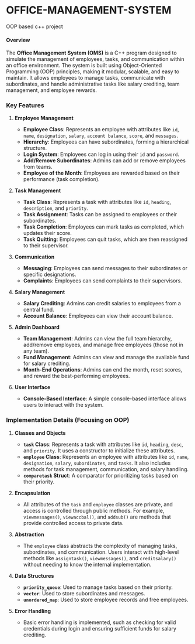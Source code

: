 # OFFICE-MANAGEMENT-SYSTEM
OOP based c++ project


#### **Overview**
The **Office Management System (OMS)** is a C++ program designed to simulate the management of employees, tasks, and communication within an office environment. The system is built using Object-Oriented Programming (OOP) principles, making it modular, scalable, and easy to maintain. It allows employees to manage tasks, communicate with subordinates, and handle administrative tasks like salary crediting, team management, and employee rewards.


### **Key Features**

1. **Employee Management**
   - **Employee Class**: Represents an employee with attributes like `id`, `name`, `designation`, `salary`, `account balance`, `score`, and `messages`.
   - **Hierarchy**: Employees can have subordinates, forming a hierarchical structure.
   - **Login System**: Employees can log in using their `id` and `password`.
   - **Add/Remove Subordinates**: Admins can add or remove employees from teams.
   - **Employee of the Month**: Employees are rewarded based on their performance (task completion).

2. **Task Management**
   - **Task Class**: Represents a task with attributes like `id`, `heading`, `description`, and `priority`.
   - **Task Assignment**: Tasks can be assigned to employees or their subordinates.
   - **Task Completion**: Employees can mark tasks as completed, which updates their score.
   - **Task Quitting**: Employees can quit tasks, which are then reassigned to their supervisor.

3. **Communication**
   - **Messaging**: Employees can send messages to their subordinates or specific designations.
   - **Complaints**: Employees can send complaints to their supervisors.

4. **Salary Management**
   - **Salary Crediting**: Admins can credit salaries to employees from a central fund.
   - **Account Balance**: Employees can view their account balance.

5. **Admin Dashboard**
   - **Team Management**: Admins can view the full team hierarchy, add/remove employees, and manage free employees (those not in any team).
   - **Fund Management**: Admins can view and manage the available fund for salary crediting.
   - **Month-End Operations**: Admins can end the month, reset scores, and reward the best-performing employees.

6. **User Interface**
   - **Console-Based Interface**: A simple console-based interface allows users to interact with the system.


### **Implementation Details (Focusing on OOP)**

1. **Classes and Objects**
   - **`task` Class**: Represents a task with attributes like `id`, `heading`, `desc`, and `priority`. It uses a constructor to initialize these attributes.
   - **`employee` Class**: Represents an employee with attributes like `id`, `name`, `designation`, `salary`, `subordinates`, and `tasks`. It also includes methods for task management, communication, and salary handling.
   - **`comparetask` Struct**: A comparator for prioritizing tasks based on their priority.

2. **Encapsulation**
   - All attributes of the `task` and `employee` classes are private, and access is controlled through public methods. For example, `viewmessages()`, `viewaccbal()`, and `addsub()` are methods that provide controlled access to private data.

3. **Abstraction**
   - The `employee` class abstracts the complexity of managing tasks, subordinates, and communication. Users interact with high-level methods like `assigntask()`, `viewmessages()`, and `creditsalary()` without needing to know the internal implementation.

4. **Data Structures**
   - **`priority_queue`**: Used to manage tasks based on their priority.
   - **`vector`**: Used to store subordinates and messages.
   - **`unordered_map`**: Used to store employee records and free employees.

5. **Error Handling**
   - Basic error handling is implemented, such as checking for valid credentials during login and ensuring sufficient funds for salary crediting.

